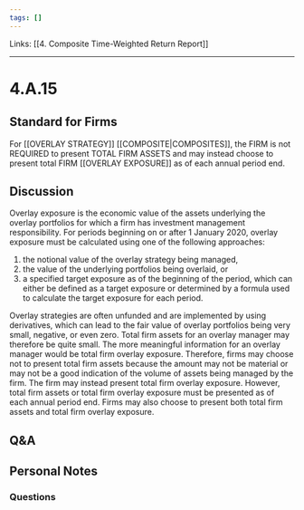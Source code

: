 ```yaml
---
tags: []
---
```

Links: [[4. Composite Time-Weighted Return Report]]
___
# 4.A.15
## Standard for Firms
For [[OVERLAY STRATEGY]] [[COMPOSITE|COMPOSITES]], the FIRM is not REQUIRED to present TOTAL FIRM ASSETS and may instead choose to present total FIRM [[OVERLAY EXPOSURE]] as of each annual period end.
## Discussion
Overlay exposure is the economic value of the assets underlying the overlay portfolios for which a firm has investment management responsibility. For periods beginning on or after 1 January 2020, overlay exposure must be calculated using one of the following approaches:
1. the notional value of the overlay strategy being managed,
2. the value of the underlying portfolios being overlaid, or
3. a specified target exposure as of the beginning of the period, which can either be defined as a target exposure or determined by a formula used to calculate the target exposure for each period.

Overlay strategies are often unfunded and are implemented by using derivatives, which can lead to the fair value of overlay portfolios being very small, negative, or even zero. Total firm assets for an overlay manager may therefore be quite small. The more meaningful information for an overlay manager would be total firm overlay exposure. Therefore, firms may choose not to present total firm assets because the amount may not be material or may not be a good indication of the volume of assets being managed by the firm. The firm may instead present total firm overlay exposure. However, total firm assets or total firm overlay exposure must be presented as of each annual period end. Firms may also choose to present both total firm assets and total firm overlay exposure.
## Q&A

## Personal Notes

### Questions